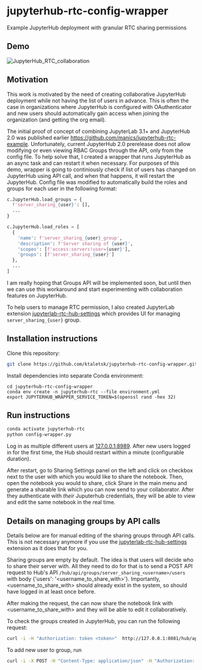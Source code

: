 # jupyterhub-rtc-config-wrapper
Example JupyterHub deployment with granular RTC sharing permissions

## Demo
![JupyterHub_RTC_collaboration](https://user-images.githubusercontent.com/8834829/132590167-58e9810f-f1d4-4ae2-a374-efe3245ea163.gif)


## Motivation

This work is motivated by the need of creating collaborative JupyterHub deployment while not having the list of users in advance. This is often the case in organizations where JupyterHub is configured with OAuthenticator and new users should automatically gain access when joining the organization (and getting the org email).

The initial proof of concept of combining JupyterLab 3.1+ and JupyterHub 2.0 was published earlier https://github.com/manics/jupyterhub-rtc-example. Unfortunately, current JupyterHub 2.0 prerelease does not allow modifying or even viewing RBAC Groups through the API, only from the config file. To help solve that, I created a wrapper that runs JupyterHub as an async task and can restart it when necessary. For purposes of this demo, wrapper is going to continiously check if list of users has changed on JupyterHub using API call, and when that happens, it will restart the JupyterHub. Config file was modified to automatically build the roles and groups for each user in the following format:

```py
c.JupyterHub.load_groups = {
  f'server_sharing_{user}': [],
  ...
}

c.JupyterHub.load_roles = [
  {
    'name': f'server_sharing_{user}_group',
    'description': f'Server sharing of {user}',
    'scopes': [f'access:servers!user={user}'],
    'groups': [f'server_sharing_{user}']
  },
  ...
]
```

I am really hoping that Groups API will be implemented soon, but until then we can use this workaround and start experimenting with collaboration features on JupyterHub.

To help users to manage RTC permission, I also created JupyterLab extension [jupyterlab-rtc-hub-settings](https://pypi.org/project/jupyterlab-rtc-hub-settings/) which provides UI for managing `server_sharing_{user}` group.

## Installation instructions

Clone this repository:
```bash
git clone https://github.com/ktaletsk/jupyterhub-rtc-config-wrapper.git
```

Install dependencies into separate Conda environment:
```
cd jupyterhub-rtc-config-wrapper
conda env create -n jupyterhub-rtc --file environment.yml
export JUPYTERHUB_WRAPPER_SERVICE_TOKEN=$(openssl rand -hex 32)
```

## Run instructions

```bash
conda activate jupyterhub-rtc
python config-wrapper.py
```

Log in as multiple different users at [127.0.0.1:8989](127.0.0.1:8989). After new users logged in for the first time, the Hub should restart within a minute (configurable duration).

After restart, go to Sharing Settings panel on the left and click on checkbox next to the user with which you would like to share the notebook. Then, open the notebook you would to share, click Share in the main menu and generate a sharable link which you can now send to your collaborator. After they authenticate with *their* Juputerhub credentials, they will be able to view and edit the same notebook in the real time.


## Details on managing groups by API calls

Details below are for manual editing of the sharing groups through API calls. This is not necessary anymore if you use the [jupyterlab-rtc-hub-settings](https://pypi.org/project/jupyterlab-rtc-hub-settings/) extension as it does that for you.

Sharing groups are empty by default. The idea is that users will decide who to share their server with. All they need to do for that is to send a POST API request to Hub's API `/hub/api/groups/server_sharing_<username>/users` with body {'users': '<username_to_share_with>'}. Importantly, <username_to_share_with> should already exist in the system, so should have logged in at least once before.

After making the request, the <username> can now share the notebook link with <username_to_share_with> and they will be able to edit it collaboratively.

To check the groups created in JupyterHub, you can run the following request:

```bash
curl -i -H "Authorization: token <token>"  http://127.0.0.1:8081/hub/api/groups
```

To add new user to group, run 
```bash
curl -i -X POST -H "Content-Type: application/json" -H "Authorization: token <token>" -d '{"users": ["<username_to_share_with>"]}' http://127.0.0.1:8081/hub/api/groups/server_sharing_<username>/users
```
